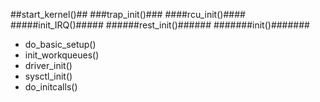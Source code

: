 ##start_kernel()##
###trap_init()###
####rcu_init()####
#####init_IRQ()#####
######rest_init()######
#######init()#######
* do_basic_setup()
* init_workqueues()
* driver_init()
* sysctl_init()
* do_initcalls()
